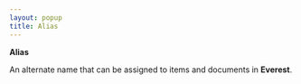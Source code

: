 ```yaml
---
layout: popup
title: Alias
---
```



**Alias**


An alternate name that can be assigned to items and documents in **Everest**.
